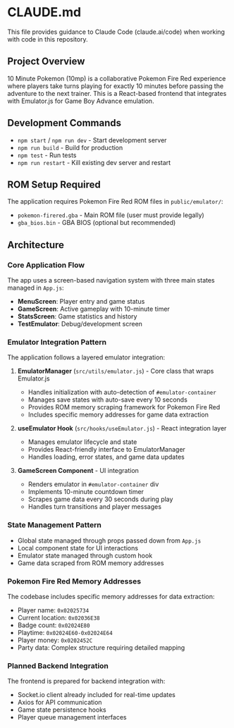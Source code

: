 # CLAUDE.md

This file provides guidance to Claude Code (claude.ai/code) when working with code in this repository.

## Project Overview

10 Minute Pokemon (10mp) is a collaborative Pokemon Fire Red experience where players take turns playing for exactly 10 minutes before passing the adventure to the next trainer. This is a React-based frontend that integrates with Emulator.js for Game Boy Advance emulation.

## Development Commands

- `npm start` / `npm run dev` - Start development server
- `npm run build` - Build for production  
- `npm test` - Run tests
- `npm run restart` - Kill existing dev server and restart

## ROM Setup Required

The application requires Pokemon Fire Red ROM files in `public/emulator/`:
- `pokemon-firered.gba` - Main ROM file (user must provide legally)
- `gba_bios.bin` - GBA BIOS (optional but recommended)

## Architecture

### Core Application Flow
The app uses a screen-based navigation system with three main states managed in `App.js`:
- **MenuScreen**: Player entry and game status
- **GameScreen**: Active gameplay with 10-minute timer
- **StatsScreen**: Game statistics and history
- **TestEmulator**: Debug/development screen

### Emulator Integration Pattern
The application follows a layered emulator integration:

1. **EmulatorManager** (`src/utils/emulator.js`) - Core class that wraps Emulator.js
   - Handles initialization with auto-detection of `#emulator-container`
   - Manages save states with auto-save every 10 seconds
   - Provides ROM memory scraping framework for Pokemon Fire Red
   - Includes specific memory addresses for game data extraction

2. **useEmulator Hook** (`src/hooks/useEmulator.js`) - React integration layer
   - Manages emulator lifecycle and state
   - Provides React-friendly interface to EmulatorManager
   - Handles loading, error states, and game data updates

3. **GameScreen Component** - UI integration
   - Renders emulator in `#emulator-container` div
   - Implements 10-minute countdown timer
   - Scrapes game data every 30 seconds during play
   - Handles turn transitions and player messages

### State Management Pattern
- Global state managed through props passed down from `App.js`
- Local component state for UI interactions
- Emulator state managed through custom hook
- Game data scraped from ROM memory addresses

### Pokemon Fire Red Memory Addresses
The codebase includes specific memory addresses for data extraction:
- Player name: `0x02025734`
- Current location: `0x02036E38`
- Badge count: `0x02024E80` 
- Playtime: `0x02024E60-0x02024E64`
- Player money: `0x0202452C`
- Party data: Complex structure requiring detailed mapping

### Planned Backend Integration
The frontend is prepared for backend integration with:
- Socket.io client already included for real-time updates
- Axios for API communication
- Game state persistence hooks
- Player queue management interfaces